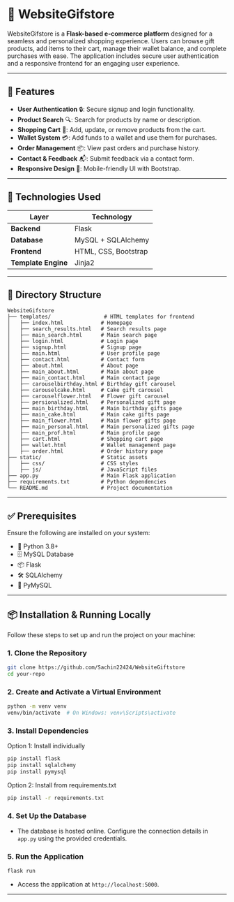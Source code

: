 # 🎁 WebsiteGifstore

WebsiteGifstore is a **Flask-based e-commerce platform** designed for a seamless and personalized shopping experience. Users can browse gift products, add items to their cart, manage their wallet balance, and complete purchases with ease. The application includes secure user authentication and a responsive frontend for an engaging user experience.

---

## 🚀 Features

- **User Authentication** 🔒: Secure signup and login functionality.
- **Product Search** 🔍: Search for products by name or description.
- **Shopping Cart** 🛒: Add, update, or remove products from the cart.
- **Wallet System** 💳: Add funds to a wallet and use them for purchases.
- **Order Management** 📦: View past orders and purchase history.
- **Contact & Feedback** 📬: Submit feedback via a contact form.
- **Responsive Design** 📱: Mobile-friendly UI with Bootstrap.

---

## 🧠 Technologies Used

| **Layer**            | **Technology**           |
|-----------------------|--------------------------|
| **Backend**           | Flask                   |
| **Database**          | MySQL + SQLAlchemy      |
| **Frontend**          | HTML, CSS, Bootstrap    |
| **Template Engine**   | Jinja2                  |

---

## 📁 Directory Structure

```
WebsiteGifstore
├── templates/                 # HTML templates for frontend
│   ├── index.html            # Homepage
│   ├── search_results.html   # Search results page
│   ├── main_search.html      # Main search page
│   ├── login.html            # Login page
│   ├── signup.html           # Signup page
│   ├── main.html             # User profile page
│   ├── contact.html          # Contact form
│   ├── about.html            # About page
│   ├── main_about.html       # Main about page
│   ├── main_contact.html     # Main contact page
│   ├── carouselbirthday.html # Birthday gift carousel
│   ├── carouselcake.html     # Cake gift carousel
│   ├── carouselflower.html   # Flower gift carousel
│   ├── persionalized.html    # Personalized gift page
│   ├── main_birthday.html    # Main birthday gifts page
│   ├── main_cake.html        # Main cake gifts page
│   ├── main_flower.html      # Main flower gifts page
│   ├── main_personal.html    # Main personalized gifts page
│   ├── main_prof.html        # Main profile page
│   ├── cart.html             # Shopping cart page
│   ├── wallet.html           # Wallet management page
│   ├── order.html            # Order history page
├── static/                   # Static assets
│   ├── css/                  # CSS styles
│   ├── js/                   # JavaScript files
├── app.py                    # Main Flask application
├── requirements.txt          # Python dependencies
└── README.md                 # Project documentation
```

---

## ✅ Prerequisites

Ensure the following are installed on your system:
- 🐍 Python 3.8+
- 🗄 MySQL Database
- 📦 Flask
- 🛠 SQLAlchemy
- 🔗 PyMySQL

---

## 📦 Installation & Running Locally

Follow these steps to set up and run the project on your machine:

### 1. Clone the Repository
```bash
git clone https://github.com/Sachin22424/WebsiteGiftstore
cd your-repo
```

### 2. Create and Activate a Virtual Environment
```bash
python -m venv venv
venv/bin/activate  # On Windows: venv\Scripts\activate
```

### 3. Install Dependencies
Option 1: Install individually
```bash
pip install flask
pip install sqlalchemy
pip install pymysql
```

Option 2: Install from requirements.txt
```bash
pip install -r requirements.txt
```

### 4. Set Up the Database
- The database is hosted online. Configure the connection details in `app.py` using the provided credentials.

### 5. Run the Application
```bash
flask run
```
- Access the application at `http://localhost:5000`.

---
